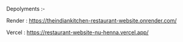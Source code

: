 Depolyments :-

Render : https://theindiankitchen-restaurant-website.onrender.com/

Vercel : https://restaurant-website-nu-henna.vercel.app/
